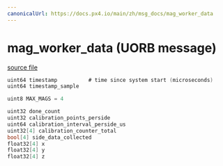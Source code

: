 ```yaml
---
canonicalUrl: https://docs.px4.io/main/zh/msg_docs/mag_worker_data
---
```


# mag_worker_data (UORB message)



[source file](https://github.com/PX4/PX4-Autopilot/blob/release/1.13/msg/mag_worker_data.msg)

```c
uint64 timestamp          # time since system start (microseconds)
uint64 timestamp_sample

uint8 MAX_MAGS = 4

uint32 done_count
uint32 calibration_points_perside
uint64 calibration_interval_perside_us
uint32[4] calibration_counter_total
bool[4] side_data_collected
float32[4] x
float32[4] y
float32[4] z

```
